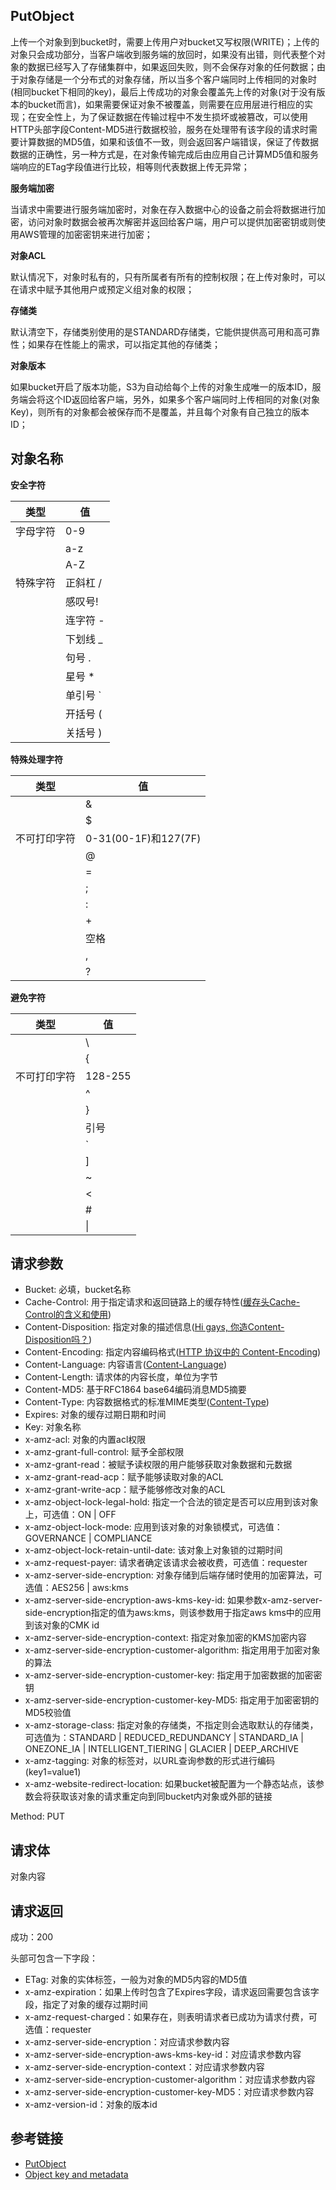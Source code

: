 ## PutObject
上传一个对象到到bucket时，需要上传用户对bucket又写权限(WRITE)；上传的对象只会成功部分，当客户端收到服务端的放回时，如果没有出错，则代表整个对象的数据已经写入了存储集群中，如果返回失败，则不会保存对象的任何数据；由于对象存储是一个分布式的对象存储，所以当多个客户端同时上传相同的对象时(相同bucket下相同的key)，最后上传成功的对象会覆盖先上传的对象(对于没有版本的bucket而言)，如果需要保证对象不被覆盖，则需要在应用层进行相应的实现；在安全性上，为了保证数据在传输过程中不发生损坏或被篡改，可以使用HTTP头部字段Content-MD5进行数据校验，服务在处理带有该字段的请求时需要计算数据的MD5值，如果和该值不一致，则会返回客户端错误，保证了传数据数据的正确性，另一种方式是，在对象传输完成后由应用自己计算MD5值和服务端响应的ETag字段值进行比较，相等则代表数据上传无异常；

**服务端加密**

当请求中需要进行服务端加密时，对象在存入数据中心的设备之前会将数据进行加密，访问对象时数据会被再次解密并返回给客户端，用户可以提供加密密钥或则使用AWS管理的加密密钥来进行加密；

**对象ACL**

默认情况下，对象时私有的，只有所属者有所有的控制权限；在上传对象时，可以在请求中赋予其他用户或预定义组对象的权限；

**存储类**

默认清空下，存储类别使用的是STANDARD存储类，它能供提供高可用和高可靠性；如果存在性能上的需求，可以指定其他的存储类；

**对象版本**

如果bucket开启了版本功能，S3为自动给每个上传的对象生成唯一的版本ID，服务端会将这个ID返回给客户端，另外，如果多个客户端同时上传相同的对象(对象Key)，则所有的对象都会被保存而不是覆盖，并且每个对象有自己独立的版本ID；

## 对象名称
**安全字符**

| 类型 | 值 |
| --- | --- |
| 字母字符 | 0-9 |
| | a-z |
| | A-Z |
| 特殊字符 | 正斜杠 / |
| | 感叹号! |
| | 连字符 - |
| | 下划线 _ |
| | 句号 . |
| | 星号 * |
| | 单引号 ` |
| | 开括号 ( |
| | 关括号 ) |

**特殊处理字符**

| 类型 | 值 |
| --- | --- |
| | & |
| | $ |
| 不可打印字符 | 0-31(00-1F)和127(7F) |
| | @ |
| | = |
| | ; |
| | : |
| | + |
| | 空格 | 
| | , |
| | ? |

**避免字符**

| 类型 | 值 |
| --- | --- |
| | \ |
| | { |
| 不可打印字符 | 128-255 |
| | ^ |
| | } |
| | 引号 |
| | ` |
| | ] |
| | ~ |
| | < |
| | # |
| | \| |



## 请求参数
- Bucket: 必填，bucket名称
- Cache-Control: 用于指定请求和返回链路上的缓存特性([缓存头Cache-Control的含义和使用](https://juejin.im/post/6844903683046506504))
- Content-Disposition: 指定对象的描述信息([Hi gays, 你造Content-Disposition吗？](https://juejin.im/post/6844903911740932110))
- Content-Encoding: 指定内容编码格式([HTTP 协议中的 Content-Encoding](https://imququ.com/post/content-encoding-header-in-http.html))
- Content-Language: 内容语言([Content-Language](https://developer.mozilla.org/zh-CN/docs/Web/HTTP/Headers/Content-Language))
- Content-Length: 请求体的内容长度，单位为字节
- Content-MD5: 基于RFC1864 base64编码消息MD5摘要
- Content-Type: 内容数据格式的标准MIME类型([Content-Type](https://developer.mozilla.org/zh-CN/docs/Web/HTTP/Headers/Content-Type))
- Expires: 对象的缓存过期日期和时间
- Key: 对象名称
- x-amz-acl: 对象的内置acl权限
- x-amz-grant-full-control: 赋予全部权限
- x-amz-grant-read：被赋予读权限的用户能够获取对象数据和元数据
- x-amz-grant-read-acp：赋予能够读取对象的ACL
- x-amz-grant-write-acp：赋予能够修改对象的ACL
- x-amz-object-lock-legal-hold: 指定一个合法的锁定是否可以应用到该对象上，可选值：ON | OFF
- x-amz-object-lock-mode: 应用到该对象的对象锁模式，可选值：GOVERNANCE | COMPLIANCE
- x-amz-object-lock-retain-until-date: 该对象上对象锁的过期时间
- x-amz-request-payer: 请求者确定该请求会被收费，可选值：requester
- x-amz-server-side-encryption: 对象存储到后端存储时使用的加密算法，可选值：AES256 | aws:kms
- x-amz-server-side-encryption-aws-kms-key-id: 如果参数x-amz-server-side-encryption指定的值为aws:kms，则该参数用于指定aws kms中的应用到该对象的CMK id
- x-amz-server-side-encryption-context: 指定对象加密的KMS加密内容
- x-amz-server-side-encryption-customer-algorithm: 指定用用于加密对象的算法
- x-amz-server-side-encryption-customer-key: 指定用于加密数据的加密密钥
- x-amz-server-side-encryption-customer-key-MD5: 指定用于加密密钥的MD5校验值
- x-amz-storage-class: 指定对象的存储类，不指定则会选取默认的存储类，可选值为：STANDARD | REDUCED_REDUNDANCY | STANDARD_IA | ONEZONE_IA | INTELLIGENT_TIERING | GLACIER | DEEP_ARCHIVE
- x-amz-tagging: 对象的标签对，以URL查询参数的形式进行编码(key1=value1)
- x-amz-website-redirect-location: 如果bucket被配置为一个静态站点，该参数会将获取该对象的请求重定向到同bucket内对象或外部的链接

Method: PUT

## 请求体
对象内容

## 请求返回
成功：200

头部可包含一下字段：
- ETag: 对象的实体标签，一般为对象的MD5内容的MD5值
- x-amz-expiration：如果上传时包含了Expires字段，请求返回需要包含该字段，指定了对象的缓存过期时间
- x-amz-request-charged：如果存在，则表明请求者已成功为请求付费，可选值：requester
- x-amz-server-side-encryption：对应请求参数内容
- x-amz-server-side-encryption-aws-kms-key-id：对应请求参数内容
- x-amz-server-side-encryption-context：对应请求参数内容
- x-amz-server-side-encryption-customer-algorithm：对应请求参数内容
- x-amz-server-side-encryption-customer-key-MD5：对应请求参数内容
- x-amz-version-id：对象的版本id

## 参考链接
- [PutObject](https://docs.aws.amazon.com/AmazonS3/latest/API/API_PutObject.html)
- [Object key and metadata](https://docs.aws.amazon.com/AmazonS3/latest/dev/UsingMetadata.html)
